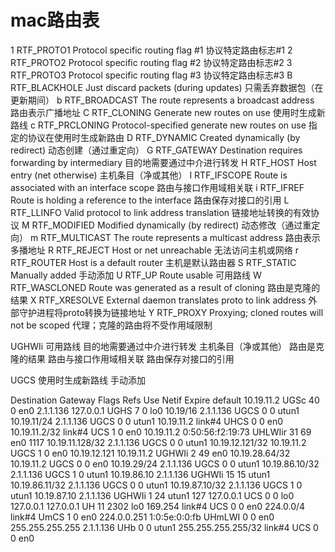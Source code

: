 # mac路由表
1       RTF_PROTO1       Protocol specific routing flag #1                      协议特定路由标志#1
2       RTF_PROTO2       Protocol specific routing flag #2                     协议特定路由标志#2
3       RTF_PROTO3       Protocol specific routing flag #3                     协议特定路由标志#3
B       RTF_BLACKHOLE    Just discard packets (during updates)                 只需丢弃数据包（在更新期间）
b       RTF_BROADCAST    The route represents a broadcast address              路由表示广播地址
C       RTF_CLONING      Generate new routes on use                            使用时生成新路线
c       RTF_PRCLONING    Protocol-specified generate new routes on use         指定的协议在使用时生成新路由
D       RTF_DYNAMIC      Created dynamically (by redirect)                     动态创建（通过重定向）
G       RTF_GATEWAY      Destination requires forwarding by intermediary       目的地需要通过中介进行转发
H       RTF_HOST         Host entry (net otherwise)                            主机条目（净或其他）
I       RTF_IFSCOPE      Route is associated with an interface scope           路由与接口作用域相关联
i       RTF_IFREF        Route is holding a reference to the interface         路由保存对接口的引用
L       RTF_LLINFO       Valid protocol to link address translation            链接地址转换的有效协议
M       RTF_MODIFIED     Modified dynamically (by redirect)                    动态修改（通过重定向）
m       RTF_MULTICAST    The route represents a multicast address              路由表示多播地址
R       RTF_REJECT       Host or net unreachable                               无法访问主机或网络
r       RTF_ROUTER       Host is a default router                              主机是默认路由器
S       RTF_STATIC       Manually added                                        手动添加
U       RTF_UP           Route usable                                          可用路线
W       RTF_WASCLONED    Route was generated as a result of cloning            路由是克隆的结果
X       RTF_XRESOLVE     External daemon translates proto to link address      外部守护进程将proto转换为链接地址
Y       RTF_PROXY        Proxying; cloned routes will not be scoped            代理；克隆的路由将不受作用域限制



 UGHWIi         可用路线    目的地需要通过中介进行转发  主机条目（净或其他）    路由是克隆的结果    路由与接口作用域相关联 路由保存对接口的引用

 UGCS                                                  使用时生成新路线        手动添加      

Destination        Gateway            Flags        Refs      Use   Netif Expire
default            10.19.11.2         UGSc           40        0     en0
2.1.1.136          127.0.0.1          UGHS            7        0     lo0
10.19/16           2.1.1.136          UGCS            0        0   utun1
10.19.11/24        2.1.1.136          UGCS            0        0   utun1
10.19.11.2         link#4             UHCS            0        0     en0
10.19.11.2/32      link#4             UCS             1        0     en0
10.19.11.2         0:50:56:f2:19:73   UHLWIir        31       69     en0   1117
10.19.11.128/32    2.1.1.136          UGCS            0        0   utun1
10.19.12.121/32    10.19.11.2         UGCS            1        0     en0
10.19.12.121       10.19.11.2         UGHWIi          2       49     en0
10.19.28.64/32     10.19.11.2         UGCS            0        0     en0
10.19.29/24        2.1.1.136          UGCS            0        0   utun1
10.19.86.10/32     2.1.1.136          UGCS            1        0   utun1
10.19.86.10        2.1.1.136          UGHWIi         15       15   utun1
10.19.86.11/32     2.1.1.136          UGCS            0        0   utun1
10.19.87.10/32     2.1.1.136          UGCS            1        0   utun1
10.19.87.10        2.1.1.136          UGHWIi          1       24   utun1
127                127.0.0.1          UCS             0        0     lo0
127.0.0.1          127.0.0.1          UH             11     2302     lo0
169.254            link#4             UCS             0        0     en0
224.0.0/4          link#4             UmCS            1        0     en0
224.0.0.251        1:0:5e:0:0:fb      UHmLWI          0        0     en0
255.255.255.255    2.1.1.136          UHb             0        0   utun1
255.255.255.255/32 link#4             UCS             0        0     en0



